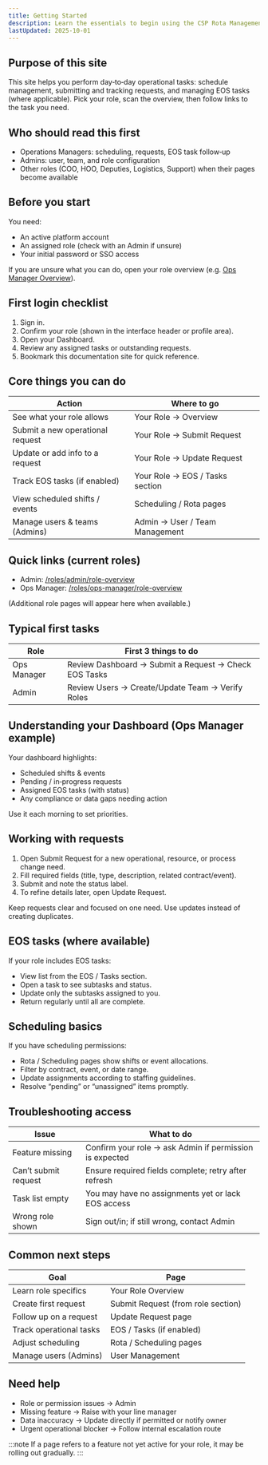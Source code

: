 ```yaml
---
title: Getting Started
description: Learn the essentials to begin using the CSP Rota Management System
lastUpdated: 2025-10-01
---
```


## Purpose of this site
This site helps you perform day‑to‑day operational tasks: schedule management, submitting and tracking requests, and managing EOS tasks (where applicable). Pick your role, scan the overview, then follow links to the task you need.

## Who should read this first
- Operations Managers: scheduling, requests, EOS task follow‑up
- Admins: user, team, and role configuration
- Other roles (COO, HOO, Deputies, Logistics, Support) when their pages become available

## Before you start
You need:
- An active platform account
- An assigned role (check with an Admin if unsure)
- Your initial password or SSO access

If you are unsure what you can do, open your role overview (e.g. [Ops Manager Overview](/roles/ops-manager/role-overview)).

## First login checklist
1. Sign in.
2. Confirm your role (shown in the interface header or profile area).
3. Open your Dashboard.
4. Review any assigned tasks or outstanding requests.
5. Bookmark this documentation site for quick reference.

## Core things you can do

| Action | Where to go |
|--------|-------------|
| See what your role allows | Your Role → Overview |
| Submit a new operational request | Your Role → Submit Request |
| Update or add info to a request | Your Role → Update Request |
| Track EOS tasks (if enabled) | Your Role → EOS / Tasks section |
| View scheduled shifts / events | Scheduling / Rota pages |
| Manage users & teams (Admins) | Admin → User / Team Management |

## Quick links (current roles)
- Admin: [/roles/admin/role-overview](/roles/admin/role-overview)
- Ops Manager: [/roles/ops-manager/role-overview](/roles/ops-manager/role-overview)

(Additional role pages will appear here when available.)

## Typical first tasks

| Role | First 3 things to do |
|------|----------------------|
| Ops Manager | Review Dashboard → Submit a Request → Check EOS Tasks |
| Admin | Review Users → Create/Update Team → Verify Roles |

## Understanding your Dashboard (Ops Manager example)
Your dashboard highlights:
- Scheduled shifts & events
- Pending / in‑progress requests
- Assigned EOS tasks (with status)
- Any compliance or data gaps needing action

Use it each morning to set priorities.

## Working with requests
1. Open Submit Request for a new operational, resource, or process change need.
2. Fill required fields (title, type, description, related contract/event).
3. Submit and note the status label.
4. To refine details later, open Update Request.

Keep requests clear and focused on one need. Use updates instead of creating duplicates.

## EOS tasks (where available)
If your role includes EOS tasks:
- View list from the EOS / Tasks section.
- Open a task to see subtasks and status.
- Update only the subtasks assigned to you.
- Return regularly until all are complete.

## Scheduling basics
If you have scheduling permissions:
- Rota / Scheduling pages show shifts or event allocations.
- Filter by contract, event, or date range.
- Update assignments according to staffing guidelines.
- Resolve “pending” or “unassigned” items promptly.

## Troubleshooting access
| Issue | What to do |
|-------|------------|
| Feature missing | Confirm your role → ask Admin if permission is expected |
| Can’t submit request | Ensure required fields complete; retry after refresh |
| Task list empty | You may have no assignments yet or lack EOS access |
| Wrong role shown | Sign out/in; if still wrong, contact Admin |

## Common next steps

| Goal | Page |
|------|------|
| Learn role specifics | Your Role Overview |
| Create first request | Submit Request (from role section) |
| Follow up on a request | Update Request page |
| Track operational tasks | EOS / Tasks (if enabled) |
| Adjust scheduling | Rota / Scheduling pages |
| Manage users (Admins) | User Management |

## Need help
- Role or permission issues → Admin
- Missing feature → Raise with your line manager
- Data inaccuracy → Update directly if permitted or notify owner
- Urgent operational blocker → Follow internal escalation route

:::note
If a page refers to a feature not yet active for your role, it may be rolling out gradually.
:::